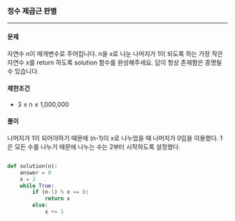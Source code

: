 ### 정수 제곱근 판별 ###

<hr>

#### 문제 ####
자연수 n이 매개변수로 주어집니다. n을 x로 나눈 나머지가 1이 되도록 하는 가장 작은 자연수 x를 return 하도록 solution 함수를 완성해주세요. 답이 항상 존재함은 증명될 수 있습니다.

#### 제한조건 ####
- 3 ≤ n ≤ 1,000,000

#### 풀이 ####
나머지가 1이 되어야하기 때문에 (n-1)이 x로 나누었을 때 나머지가 0임을 이용했다.
1은 모든 수를 나누기 때문에 나누는 수는 2부터 시작하도록 설정했다.

```py

def solution(n):
    answer = 0
    x = 2
    while True:
        if (n-1) % x == 0:
            return x
        else:
            x += 1

```